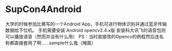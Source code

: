 # SupCon4Android
大学的时候参加比赛写的一个Android App，手机可进行物体识别并通过蓝牙传输数据给下位机。
手机需要安装 Android opencv2.4.x版
安装科大讯飞的语音包则可以播放语音（然而并没有什么用）
PS：当时直接改的Opencv的例程然后连名称都直接套用了啊……sample什么鬼（掩面）
